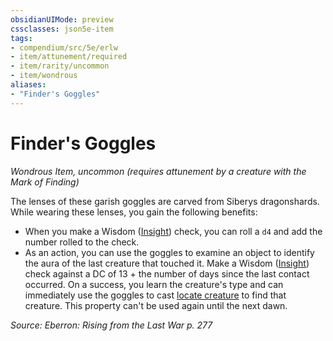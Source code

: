 ```yaml
---
obsidianUIMode: preview
cssclasses: json5e-item
tags:
- compendium/src/5e/erlw
- item/attunement/required
- item/rarity/uncommon
- item/wondrous
aliases: 
- "Finder's Goggles"
---
```

# Finder's Goggles
*Wondrous Item, uncommon (requires attunement by a creature with the Mark of Finding)*  


The lenses of these garish goggles are carved from Siberys dragonshards. While wearing these lenses, you gain the following benefits:

- When you make a Wisdom ([Insight](_skills.md#Insight)) check, you can roll a `d4` and add the number rolled to the check.  
- As an action, you can use the goggles to examine an object to identify the aura of the last creature that touched it. Make a Wisdom ([Insight](_skills.md#Insight)) check against a DC of 13 + the number of days since the last contact occurred. On a success, you learn the creature's type and can immediately use the goggles to cast [locate creature](locate-creature.md) to find that creature. This property can't be used again until the next dawn.  

*Source: Eberron: Rising from the Last War p. 277*